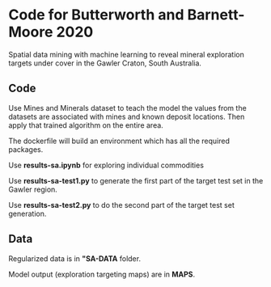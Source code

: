 # Code for Butterworth and Barnett-Moore 2020
Spatial data mining with machine learning to reveal mineral exploration targets under cover in the Gawler Craton, South Australia.

## Code
Use Mines and Minerals dataset to teach the model the values from the datasets are associated with mines and known deposit locations. Then apply that trained algorithm on the entire area.

The dockerfile will build an environment which has all the required packages.

Use **results-sa.ipynb** for exploring individual commodities

Use **results-sa-test1.py** to generate the first part of the target test set in the Gawler region.

Use **results-sa-test2.py** to do the second part of the target test set generation. 

## Data

Regularized data is in **"SA-DATA** folder.

Model output (exploration targeting maps) are in **MAPS**.
